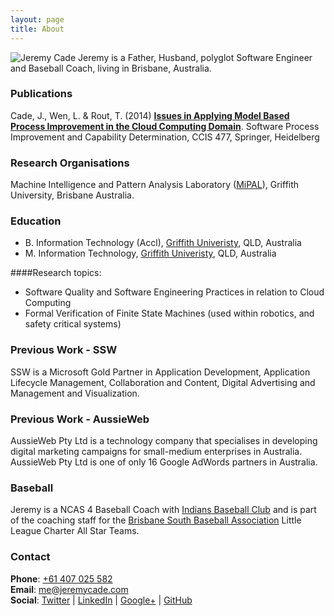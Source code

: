 ```yaml
---
layout: page
title: About
---
```


<img src="../images/JeremyCa.jpg" title="Jeremy Cade" class="right">
Jeremy is a Father, Husband, polyglot Software Engineer and Baseball Coach, living in Brisbane, Australia.
 

### Publications

Cade, J., Wen, L. & Rout, T. (2014) **[Issues in Applying Model Based Process Improvement in the Cloud Computing Domain](http://link.springer.com/chapter/10.1007%2F978-3-319-13036-1_21)**. Software Process Improvement and Capability Determination, CCIS 477, Springer, Heidelberg

### Research Organisations

Machine Intelligence and Pattern Analysis Laboratory ([MiPAL](http://www.mipal.net.au)), Griffith University, Brisbane Australia.

### Education

- B. Information Technology (Accl), [Griffith Univeristy](http://www.griffith.edu.au), QLD, Australia
- M. Information Technology, [Griffith Univeristy](http://www.griffith.edu.au), QLD, Australia

####Research topics:

- Software Quality and Software Engineering Practices in relation to Cloud Computing
- Formal Verification of Finite State Machines (used within robotics, and safety critical systems) 

### Previous Work - SSW

SSW is a Microsoft Gold Partner in Application Development, Application Lifecycle Management, Collaboration and Content, Digital Advertising and Management and Visualization. 

### Previous Work - AussieWeb

AussieWeb Pty Ltd is a technology company that specialises in developing digital marketing campaigns for small-medium enterprises in Australia. AussieWeb Pty Ltd is one of only 16 Google AdWords partners in Australia. 

### Baseball

Jeremy is a NCAS 4 Baseball Coach with [Indians Baseball Club](http://www.indians.org.au) and is part of the coaching staff for the [Brisbane South Baseball Association](http://bsba.baseball.com.au) Little League Charter All Star Teams. 

### Contact

**Phone**: [+61 407 025 582](tel://+61407025582)<br />
**Email**: [me@jeremycade.com](mailto://me@jeremycade.com)<br />
**Social**: [Twitter](https://twitter.com/jcade83) | [LinkedIn](http://au.linkedin.com/in/jeremycade) | [Google+](https://plus.google.com/+JeremyCade/) | [GitHub](https://github.com/JeremyCade)